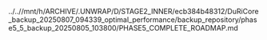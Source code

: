 ../..//mnt/h/ARCHIVE/.UNWRAP/D/STAGE2_INNER/ecb384b48312/DuRiCore_backup_20250807_094339_optimal_performance/backup_repository/phase5_5_backup_20250805_103800/PHASE5_COMPLETE_ROADMAP.md